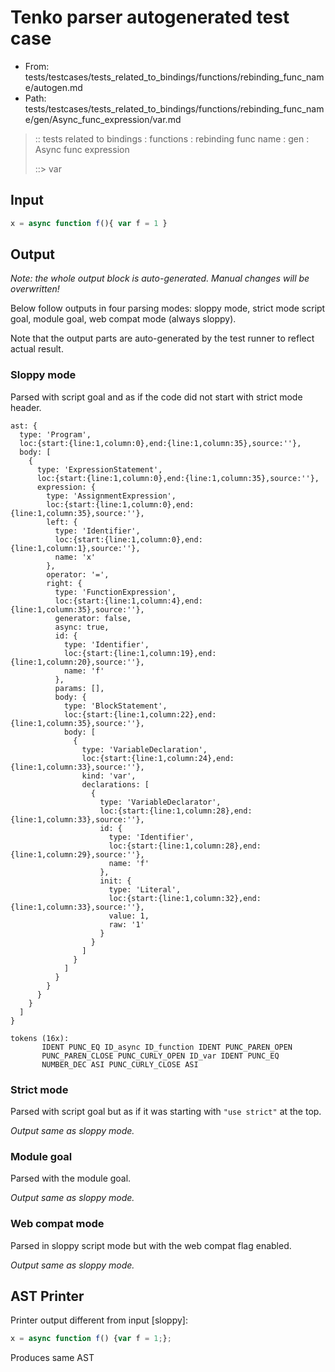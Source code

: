 # Tenko parser autogenerated test case

- From: tests/testcases/tests_related_to_bindings/functions/rebinding_func_name/autogen.md
- Path: tests/testcases/tests_related_to_bindings/functions/rebinding_func_name/gen/Async_func_expression/var.md

> :: tests related to bindings : functions : rebinding func name : gen : Async func expression
>
> ::> var

## Input


`````js
x = async function f(){ var f = 1 }
`````

## Output

_Note: the whole output block is auto-generated. Manual changes will be overwritten!_

Below follow outputs in four parsing modes: sloppy mode, strict mode script goal, module goal, web compat mode (always sloppy).

Note that the output parts are auto-generated by the test runner to reflect actual result.

### Sloppy mode

Parsed with script goal and as if the code did not start with strict mode header.

`````
ast: {
  type: 'Program',
  loc:{start:{line:1,column:0},end:{line:1,column:35},source:''},
  body: [
    {
      type: 'ExpressionStatement',
      loc:{start:{line:1,column:0},end:{line:1,column:35},source:''},
      expression: {
        type: 'AssignmentExpression',
        loc:{start:{line:1,column:0},end:{line:1,column:35},source:''},
        left: {
          type: 'Identifier',
          loc:{start:{line:1,column:0},end:{line:1,column:1},source:''},
          name: 'x'
        },
        operator: '=',
        right: {
          type: 'FunctionExpression',
          loc:{start:{line:1,column:4},end:{line:1,column:35},source:''},
          generator: false,
          async: true,
          id: {
            type: 'Identifier',
            loc:{start:{line:1,column:19},end:{line:1,column:20},source:''},
            name: 'f'
          },
          params: [],
          body: {
            type: 'BlockStatement',
            loc:{start:{line:1,column:22},end:{line:1,column:35},source:''},
            body: [
              {
                type: 'VariableDeclaration',
                loc:{start:{line:1,column:24},end:{line:1,column:33},source:''},
                kind: 'var',
                declarations: [
                  {
                    type: 'VariableDeclarator',
                    loc:{start:{line:1,column:28},end:{line:1,column:33},source:''},
                    id: {
                      type: 'Identifier',
                      loc:{start:{line:1,column:28},end:{line:1,column:29},source:''},
                      name: 'f'
                    },
                    init: {
                      type: 'Literal',
                      loc:{start:{line:1,column:32},end:{line:1,column:33},source:''},
                      value: 1,
                      raw: '1'
                    }
                  }
                ]
              }
            ]
          }
        }
      }
    }
  ]
}

tokens (16x):
       IDENT PUNC_EQ ID_async ID_function IDENT PUNC_PAREN_OPEN
       PUNC_PAREN_CLOSE PUNC_CURLY_OPEN ID_var IDENT PUNC_EQ
       NUMBER_DEC ASI PUNC_CURLY_CLOSE ASI
`````

### Strict mode

Parsed with script goal but as if it was starting with `"use strict"` at the top.

_Output same as sloppy mode._

### Module goal

Parsed with the module goal.

_Output same as sloppy mode._

### Web compat mode

Parsed in sloppy script mode but with the web compat flag enabled.

_Output same as sloppy mode._

## AST Printer

Printer output different from input [sloppy]:

````js
x = async function f() {var f = 1;};
````

Produces same AST
